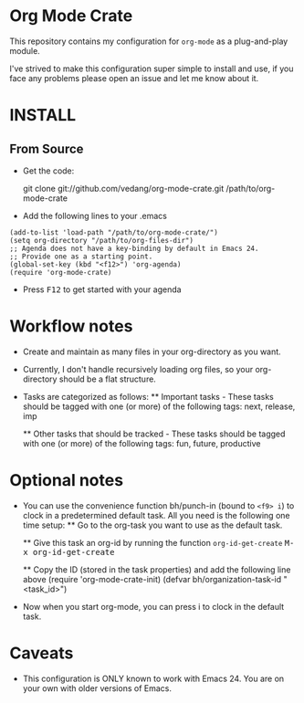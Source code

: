 # Org Mode Crate

This repository contains my configuration for `org-mode` as a
plug-and-play module.

I've strived to make this configuration super simple to install and
use, if you face any problems please open an issue and let me know
about it.

# INSTALL
## From Source
* Get the code:

     git clone git://github.com/vedang/org-mode-crate.git /path/to/org-mode-crate

* Add the following lines to your .emacs

```emacs-lisp
(add-to-list 'load-path "/path/to/org-mode-crate/")
(setq org-directory "/path/to/org-files-dir")
;; Agenda does not have a key-binding by default in Emacs 24.
;; Provide one as a starting point.
(global-set-key (kbd "<f12>") 'org-agenda)
(require 'org-mode-crate)
```
* Press <kbd>F12</kbd> to get started with your agenda

# Workflow notes
* Create and maintain as many files in your org-directory as you want.
* Currently, I don't handle recursively loading org files, so your
  org-directory should be a flat structure.
* Tasks are categorized as follows:
  ** Important tasks - These tasks should be tagged with one (or more)
     of the following tags: next, release, imp

  ** Other tasks that should be tracked - These tasks should be tagged
     with one (or more) of the following tags: fun, future, productive

# Optional notes
* You can use the convenience function bh/punch-in (bound to `<f9> i`)
  to clock in a predetermined default task. All you need is the
  following one time setup:
  ** Go to the org-task you want to use as the default task.

  ** Give this task an org-id by running the function `org-id-get-create`
     <kbd>M-x org-id-get-create</kbd>

  ** Copy the ID (stored in the task properties) and add the following
     line above (require 'org-mode-crate-init)
     (defvar bh/organization-task-id "<task_id>")
* Now when you start org-mode, you can press <f9> i to clock in the
  default task.

# Caveats
 - This configuration is ONLY known to work with Emacs 24. You are on
   your own with older versions of Emacs.
